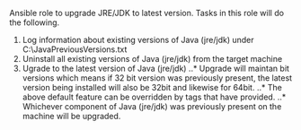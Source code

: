 Ansible role to upgrade JRE/JDK to latest version. Tasks in this role will do the following.

1. Log information about existing versions of Java (jre/jdk) under C:\JavaPreviousVersions.txt
2. Uninstall all existing versions of Java (jre/jdk) from the target machine
3. Ugrade to the latest version of Java (jre/jdk)
..* Upgrade will maintan bit versions which means if 32 bit version was previously present, the latest version being installed will also be 32bit and likewise for 64bit.
..* The above default feature can be overridden by tags that have provided.
..* Whichever component of Java (jre/jdk) was previously present on the machine will be upgraded.
